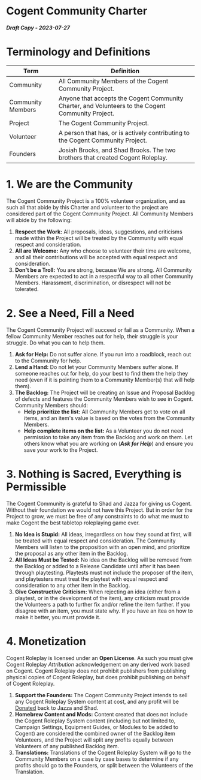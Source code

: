 # Cogent Community Charter
***Draft Copy - 2023-07-27***

# Terminology and Definitions
| **Term** | **Definition** |
| ----- | ----- |
| Community | All Community Members of the Cogent Community Project. |
| Community Members | Anyone that accepts the Cogent Community Charter, and Volunteers to the Cogent Community Project. |
| Project | The Cogent Community Project. |
| Volunteer | A person that has, or is actively contributing to the Cogent Community Project. |
| Founders | Josiah Brooks, and Shad Brooks.  The two brothers that created Cogent Roleplay. |

# 1. We are the Community
<p>The Cogent Community Project is a 100% volunteer organization, and as such all that abide by this Charter and volunteer to the project are considered part of the Cogent Community Project.  All Community Members will abide by the following:</p>

1. **Respect the Work:** All proposals, ideas, suggestions, and criticisms made within the Project will be treated by the Community with equal respect and consideration.
1. **All are Welcome:** Any who choose to volunteer their time are welcome, and all their contributions will be accepted with equal respect and consideration.
1. **Don't be a Troll:** You are strong, because We are strong.  All Community Members are expected to act in a respectful way to all other Community Members.  Harassment, discrimination, or disrespect will not be tolerated.

# 2. See a Need, Fill a Need
<p>The Cogent Community Project will succeed or fail as a Community.  When a fellow Community Member reaches out for help, their struggle is your struggle.  Do what you can to help them.</p>

1. **Ask for Help:** Do not suffer alone.  If you run into a roadblock, reach out to the Community for help.  
1. **Lend a Hand:** Do not let your Community Members suffer alone.  If someone reaches out for help, do your best to find them the help they need (even if it is pointing them to a Community Member(s) that will help them).
1. **The Backlog:** The Project will be creating an Issue and Proposal Backlog of defects and features the Community Members wish to see in Cogent.  Community Members should:
    * **Help prioritize the list:** All Community Members get to vote on all items, and an item's value is based on the votes from the Community Members.
    * **Help complete items on the list:** As a Volunteer you do not need permission to take any item from the Backlog and work on them.  Let others know what you are working on (***Ask for Help***) and ensure you save your work to the Project.

# 3. Nothing is Sacred, Everything is Permissible
<p>The Cogent Community is grateful to Shad and Jazza for giving us Cogent.  Without their foundation we would not have this Project.  But in order for the Project to grow, we must be free of any constraints to do what me must to make Cogent the best tabletop roleplaying game ever.</p>

1. **No Idea is Stupid:** All ideas, irregardless on how they sound at first, will be treated with equal respect and consideration.  The Community Members will listen to the proposition with an open mind, and prioritize the proposal as any other item in the Backlog.
1. **All Ideas Must be Tested:** No idea on the Backlog will be removed from the Backlog or added to a Release Candidate until after it has been through playtesting.  Playtests must not include the proposer of the item, and playtesters must treat the playtest with equal respect and consideration to any other item in the Backlog.
1. **Give Constructive Criticism:** When rejecting an idea (either from a playtest, or in the development of the item), any criticism must provide the Volunteers a path to further fix and/or refine the item further.  If you disagree with an item, you must state why.  If you have an itea on how to make it better, you must provide it.

# 4. Monetization
Cogent Roleplay is licensed under an **Open License**.  As such you must give Cogent Roleplay *Attribution* acknowledgement on any derived work based on Cogent.  Cogent Roleplay does not prohibit publishers from publishing physical copies of Cogent Roleplay, but does prohibit publishing on behalf of Cogent Roleplay.

1. **Support the Founders:** The Cogent Community Project intends to sell any Cogent Roleplay System content at cost, and any profit will be [Donated](https://www.buymeacoffee.com/tabletoptime) back to Jazza and Shad.
1. **Homebrew Content and Mods:** Content created that does not include the Cogent Roleplay System content (including but not limited to, Campaign Settings, Equipment Guides, or Modules to be added to Cogent) are considered the combined owner of the Backlog item Volunteers, and the Project will split any profits equally between Volunteers of any published Backlog item.
1. **Translations:** Translations of the Cogent Roleplay System will go to the Community Members on a case by case bases to determine if any profits should go to the Founders, or split between the Volunteers of the Translation.

